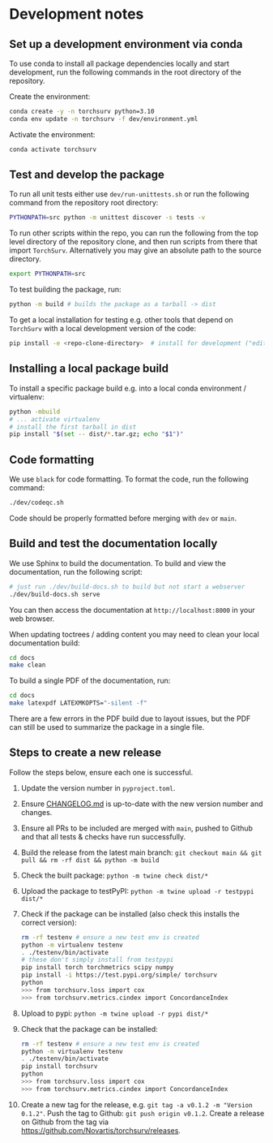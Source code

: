 # Development notes

## Set up a development environment via conda

To use conda to install all package dependencies locally and start development,
run the following commands in the root directory of the repository.

Create the environment:

```bash
conda create -y -n torchsurv python=3.10
conda env update -n torchsurv -f dev/environment.yml
```

Activate the environment:

```bash
conda activate torchsurv
```

## Test and develop the package

To run all unit tests either use `dev/run-unittests.sh` or run the
following command from the repository root directory:

```bash
PYTHONPATH=src python -m unittest discover -s tests -v
```

To run other scripts within the repo, you can run the following
from the top level directory of the repository clone, and then run
scripts from there that import `TorchSurv`. Alternatively you may give
an absolute path to the source directory.

```bash
export PYTHONPATH=src
```

To test building the package, run:

```bash
python -m build # builds the package as a tarball -> dist
```

To get a local installation for testing e.g. other tools that depend on `TorchSurv`
with a local development version of the code:

```bash
pip install -e <repo-clone-directory>  # install for development ("editable")
```

## Installing a local package build

To install a specific package build e.g. into a local conda environment / virtualenv:

```bash
python -mbuild
# ... activate virtualenv
# install the first tarball in dist
pip install "$(set -- dist/*.tar.gz; echo "$1")"
```

## Code formatting

We use `black` for code formatting. To format the code, run the following command:

```bash
./dev/codeqc.sh
```

Code should be properly formatted before merging with `dev` or `main`.

## Build and test the documentation locally

We use Sphinx to build the documentation. To build and view the documentation,
run the following script:

```bash
# just run ./dev/build-docs.sh to build but not start a webserver
./dev/build-docs.sh serve
```

You can then access the documentation at `http://localhost:8000` in your web browser.

When updating toctrees / adding content you may need to clean your local documentation
build:

```bash
cd docs
make clean
```

To build a single PDF of the documentation, run:

```bash
cd docs
make latexpdf LATEXMKOPTS="-silent -f"
```

There are a few errors in the PDF build due to layout issues,
but the PDF can still be used to summarize the package in a single
file.

## Steps to create a new release

Follow the steps below, ensure each one is successful.

1. Update the version number in `pyproject.toml`.
2. Ensure [CHANGELOG.md](CHANGELOG.md) is up-to-date with the new version number and changes.
3. Ensure all PRs to be included are merged with `main`, pushed to Github and that all tests & checks have run successfully.
4. Build the release from the latest main branch: `git checkout main && git pull && rm -rf dist && python -m build`
5. Check the built package: `python -m twine check dist/*`
6. Upload the package to testPyPI: `python -m twine upload -r testpypi dist/*`
7. Check if the package can be installed (also check this installs the correct version):

    ```bash
    rm -rf testenv # ensure a new test env is created
    python -m virtualenv testenv
    . ./testenv/bin/activate
    # these don't simply install from testpypi
    pip install torch torchmetrics scipy numpy
    pip install -i https://test.pypi.org/simple/ torchsurv
    python
    >>> from torchsurv.loss import cox
    >>> from torchsurv.metrics.cindex import ConcordanceIndex
    ```

8. Upload to pypi: `python -m twine upload -r pypi dist/*`
9. Check that the package can be installed:

    ```bash
    rm -rf testenv # ensure a new test env is created
    python -m virtualenv testenv
    . ./testenv/bin/activate
    pip install torchsurv
    python
    >>> from torchsurv.loss import cox
    >>> from torchsurv.metrics.cindex import ConcordanceIndex
    ```

10. Create a new tag for the release, e.g. `git tag -a v0.1.2 -m "Version 0.1.2"`. Push the tag to Github: `git push origin v0.1.2`. Create a release on Github from the tag via <https://github.com/Novartis/torchsurv/releases>.
